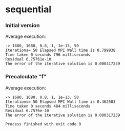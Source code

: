 # sequential

### Initial version

Average execution:
```
-> 1680, 1680, 0.8, 1, 1e-13, 50
Iterations= 50 Elapsed MPI Wall time is 0.799938
Time taken 0 seconds 796 milliseconds
Residual 6.75761e-10
The error of the iterative solution is 0.000317239
```

### Precalculate "f"

Average execution:
```
-> 1680, 1680, 0.8, 1, 1e-13, 50
Iterations= 50 Elapsed MPI Wall time is 0.462583
Time taken 0 seconds 484 milliseconds
Residual 6.7576e-10
The error of the iterative solution is 0.000317239

Process finished with exit code 0
```
